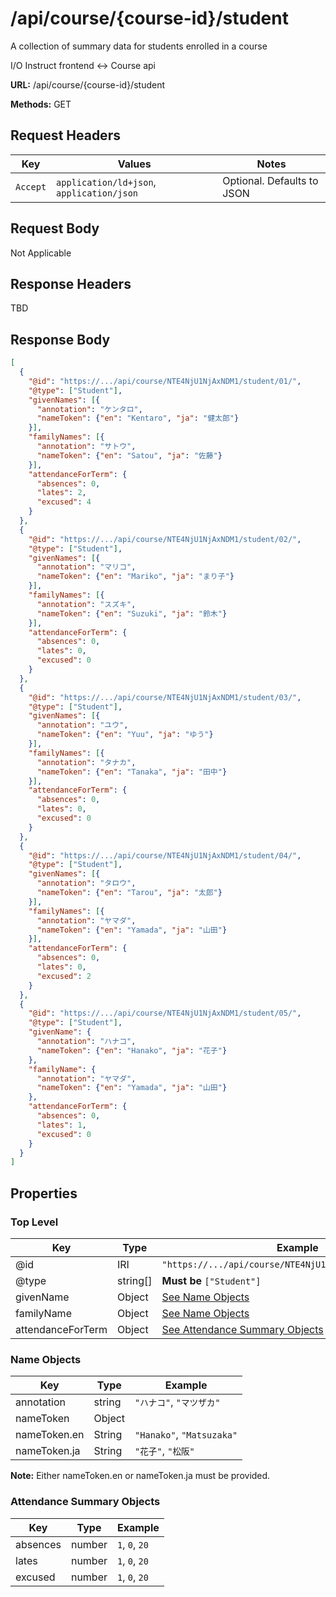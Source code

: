 # /api/course/{course-id}/student

A collection of summary data for students enrolled in a course

I/O
Instruct frontend <-> Course api

**URL:** /api/course/{course-id}/student

**Methods:** GET

## Request Headers

| Key | Values | Notes |
|-----|------------|-------|
| `Accept` | `application/ld+json`, `application/json` | Optional. Defaults to JSON |

## Request Body

Not Applicable

## Response Headers

TBD

## Response Body

```json
[
  {
    "@id": "https://.../api/course/NTE4NjU1NjAxNDM1/student/01/",
    "@type": ["Student"],
    "givenNames": [{
      "annotation": "ケンタロ",
      "nameToken": {"en": "Kentaro", "ja": "健太郎"}
    }],
    "familyNames": [{
      "annotation": "サトウ",
      "nameToken": {"en": "Satou", "ja": "佐藤"}
    }],
    "attendanceForTerm": {
      "absences": 0,
      "lates": 2,
      "excused": 4
    }
  },
  {
    "@id": "https://.../api/course/NTE4NjU1NjAxNDM1/student/02/",
    "@type": ["Student"],
    "givenNames": [{
      "annotation": "マリコ",
      "nameToken": {"en": "Mariko", "ja": "まり子"}
    }],
    "familyNames": [{
      "annotation": "スズキ",
      "nameToken": {"en": "Suzuki", "ja": "鈴木"}
    }],
    "attendanceForTerm": {
      "absences": 0,
      "lates": 0,
      "excused": 0
    }
  },
  { 
    "@id": "https://.../api/course/NTE4NjU1NjAxNDM1/student/03/",
    "@type": ["Student"],
    "givenNames": [{
      "annotation": "ユウ",
      "nameToken": {"en": "Yuu", "ja": "ゆう"}
    }],
    "familyNames": [{
      "annotation": "タナカ",
      "nameToken": {"en": "Tanaka", "ja": "田中"}
    }],
    "attendanceForTerm": {
      "absences": 0,
      "lates": 0,
      "excused": 0
    }
  },
  {
    "@id": "https://.../api/course/NTE4NjU1NjAxNDM1/student/04/",
    "@type": ["Student"],
    "givenNames": [{
      "annotation": "タロウ",
      "nameToken": {"en": "Tarou", "ja": "太郎"}
    }],
    "familyNames": [{
      "annotation": "ヤマダ",
      "nameToken": {"en": "Yamada", "ja": "山田"}
    }],
    "attendanceForTerm": {
      "absences": 0,
      "lates": 0,
      "excused": 2
    }
  },
  {
    "@id": "https://.../api/course/NTE4NjU1NjAxNDM1/student/05/",
    "@type": ["Student"],
    "givenName": {
      "annotation": "ハナコ",
      "nameToken": {"en": "Hanako", "ja": "花子"}
    },
    "familyName": {
      "annotation": "ヤマダ",
      "nameToken": {"en": "Yamada", "ja": "山田"}
    },
    "attendanceForTerm": {
      "absences": 0,
      "lates": 1,
      "excused": 0
    }
  }
]
```

## Properties

### Top Level

| Key               | Type     | Example                                                                 |
|-------------------|----------|-------------------------------------------------------------------------|
| @id               | IRI      | `"https://.../api/course/NTE4NjU1NjAxNDM1/student/05/"`                 |
| @type             | string[] | **Must be** `["Student"]`                                               |
| givenName         | Object   | [See Name Objects](#name-objects)                                       |
| familyName        | Object   | [See Name Objects](#name-objects)                                       |
| attendanceForTerm | Object   | [See Attendance Summary Objects](attendance-summary-objects)            |

### Name Objects

| Key               | Type     | Example                                               |
|-------------------|----------|-------------------------------------------------------|
| annotation        | string   | `"ハナコ"`, `"マツザカ"`                                 |
| nameToken         | Object   |                                                       |
| nameToken.en      | String   | `"Hanako"`, `"Matsuzaka"`                             |
| nameToken.ja      | String   | `"花子"`, `"松阪"`                                      |

**Note:** Either nameToken.en or nameToken.ja must be provided.

### Attendance Summary Objects

| Key               | Type     | Example                                               |
|-------------------|----------|-------------------------------------------------------|
| absences          | number   | `1`, `0`, `20`                                        |
| lates             | number   | `1`, `0`, `20`                                        |
| excused           | number   | `1`, `0`, `20`                                        |
